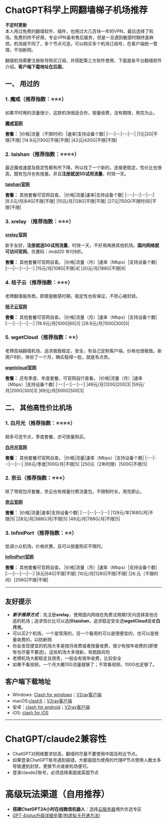 
# ChatGPT科学上网翻墙梯子机场推荐


**不定时更新**    
本人用过免费的翻墙软件、插件，也用过大几百块一年的VPN，最后选择了机场。免费的终不好用，专业VPN虽有售后服务，但是一旦遇到敏感时期终是麻烦。机场就不同了，多个节点可选，可以购买多个机场订阅号，在客户端统一管理，不怕断网。

翻墙机场需要注册账号购买订阅，并搭配第三方软件使用，下面是各平台翻墙软件介绍。**客户端下载地址在后面**。

## 一、 用过的

### 1. 魔戒（推荐指数：⭐⭐⭐）
如果平时用的流量很少，这款机场很适合你，按量收费，没有期限，用完为止。

**[魔戒官网](https://www.mojie.me/#/register?code=xM2QHHTx)**

**套餐：**
|价格|流量（不限时间）|速率|支持设备个数|
|:--:|--:|--:|--:|
|1元|2G|不限|不限|
|14.9元|130G|不限|不限|
|42元|420G|不限|不限|

### 2. taishan（推荐指数：⭐⭐⭐⭐）
最近魔戒速度及稳定性都有所下降，所以找了一个新的，连接更稳定。性价比也很高，既有包月也有按量。并且**注册就送5G试用流量**，时效一天。

**[taishan官网](https://de.taishan.pro/#/register?code=OwPIgS5D)**

**套餐：** 其他套餐可官网自查。
|价格|流量|速率|支持设备个数|
|:--:|--:|--:|--:|
|8.5元/月|64G|不限|不限|
|10元/月|128G|不限|不限|
|27元|150G(不限时间)|不限|不限|

### 3. xrelay （推荐指数：⭐⭐⭐）
**[xrelay官网](https://xrelay.net/#/register?code=Nhd5iIRb)**

新手友好，**注册就送5G试用流量**，时效一天，不好用再换其他机场。**国内网络就可访问官网**。优惠码：*imdd20* 年付8折。

**套餐：** 其他套餐可官网自查。
|价格|流量（月）|速率（Mbps）|支持设备个数|
|:--:|--:|--:|--:|
|15元/月|108G|不限|4|
|20元/月|188G|不限|6|

### 4. 桔子云（推荐指数：⭐⭐⭐）
老牌翻墙服务商，即便是敏感时期，稳定性也有保证，不担心被封锁。

**[桔子云官网](https://juzi69.com/auth/register?code=Kw0u)**

**套餐：** 其他套餐可官网自查。
|价格|流量（月）|速率（Mbps）|支持设备个数|
|:--:|--:|--:|--:|
|19.9元/月|100G|60|3|
|29.9元/月|150G|300|5|

### 5. wgetCloud（推荐指数：⭐⭐）
老牌高端翻墙机场，追求极致稳定，安全，有自己定制客户端，价格也很极致。新用户8折，体验了一个月，确实稳得一批，就是有点贵。

**[wgetcloud官网](https://invite.wgetcloud.ltd/auth/register?code=vUdD)**

**套餐：** 还有季度、年度套餐，可官网自行查看。
|价格|流量（月）|速率（Mbps）|支持设备个数|
|:--:|--:|--:|--:|
|49元/月|120G|200|3|
|59元/月|200G|300|3|
|69元/月|500G|500|3|



## 二、 其他高性价比机场

### 1. 白月光（推荐指数：⭐⭐⭐⭐）
超多可选节点，季度套餐，亦可按量购买。

**[白月光官网](https://bygcloud.com/#/register?code=VMRodlEr)**

**套餐：** 其他套餐可官网自查。
|价格|流量|速率（Mbps）|支持设备个数|
|:--:|--:|--:|--:|
|66元/季度|100G/月|不限|5|
|250元（2年时限）|500G|不限|5|


### 2. 奈云（推荐指数：⭐⭐⭐）
除了常规包月套餐，奈云也有按量付费流量包，不限制时长，用完即止。

**[奈云官网](https://www.v2ny.top/#/register?code=q9ymUNCv)**

**套餐：**
|价格|流量|速率|支持设备个数|
|:--:|--:|--:|--:|
|128元/年|168G/月|不限|5|
|28元/月|388G/月|不限|5|
|49元/月|788G/月|不限|5|

### 3. InfiniPort（推荐指数：⭐⭐）
低调小众机场，价格优惠，且可以按量购买不限时。

**[InfiniPort官网](https://console.infiniport.xyz/#/register?code=z6WYks0j)**

**套餐：** 其他套餐可官网自查。
|价格|流量（月）|速率（Mbps）|支持设备个数|
|:--:|--:|--:|--:|
|6元|64G|不限|不限|
|10元/月|128G|不限|不限|
|26.元（不限时间）|256G|不限|不限|


-----

## 友好提示

* ***新手推荐方式***：先注册**xrelay**，使用国内网络在免费试用期1天内选择其他合适的机场；追求性价比可以选择**taishan**，追求稳定安全选**wgetCloud**或者**白月光**。
* 可以买2个机场，一个是常用的，另一个备用的可以是很便宜的，也可以是按量收费的，以防断网
* 你会发现便宜的机场大多是按月收费或者按量收费，很少有按年收费的(即使有也尽量不要选)，这些机场大多很新，有跑路风险
* 老牌机场大都稳定且很贵，一般会有按年收费，比较安全
* 如果不看视频，一个月大概10G流量就够了；不常看视频，100G也足够了。


## 客户端下载地址

* Windows: [Clash for windows](https://sabrinathings.lanzouj.com/i1O3X1chr1wb)；[V2ray客户端](https://wwi.lanzoui.com/icv7Idzymkj)
*  macOS:[clashX](https://hollywood.lanzouj.com/iKJ4d16ray9i)；[V2ray客户端](https://wwi.lanzoub.com/iblgb1brmjri)
*  安卓：[clash for android](https://hollywood.lanzouj.com/izx2H16st2xa)；[V2ray客户端](https://wwi.lanzoub.com/iByKX1bst70h)
*  iOS: [clash for iOS](https://apps.apple.com/app/stash/id1596063349)

-----

# ChatGPT/claude2兼容性

* ChatGPT对网络要求较高，翻墙时尽量不要使用中国及附近节点。            
* 如果登录ChatGPT账号遇到报错，大都是因为使用的代理IP节点使用人数太多导致遭到封禁，更换节点或者机场便可。
* 登录claude2账号，必须选择美国或英国节点

# 高级玩法渠道（自用推荐）
* **搭建ChatGPT24小时在线微信机器人**：选择[云服务器](https://curl.qcloud.com/AlTN7fIG)境外优选专区
* [GPT-4/plus升级详细步骤(附虚拟卡开通方法)](https://mp.weixin.qq.com/s/NTlUfhh-h6rvHfSlpQfhZQ)
